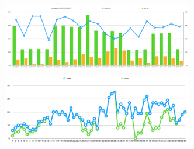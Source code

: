 ![word-statistic](../images/word-statistic.png) 

![word-comparison](../images/word-comparison.png) 